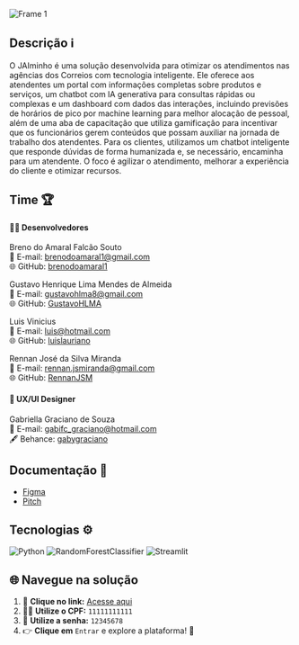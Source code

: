 ![Frame 1](https://github.com/user-attachments/assets/1e91716b-d3c5-4fee-8154-b8f7e601583b)

## Descrição ℹ️

O JAIminho é uma solução desenvolvida para otimizar os atendimentos nas agências dos Correios com tecnologia inteligente. Ele oferece aos atendentes um portal com informações completas sobre produtos e serviços, um chatbot com IA generativa para consultas rápidas ou complexas e um dashboard com dados das interações, incluindo previsões de horários de pico por machine learning para melhor alocação de pessoal, além de uma aba de capacitação que utiliza gamificação para incentivar que os funcionários gerem conteúdos que possam auxiliar na jornada de trabalho dos atendentes. Para os clientes, utilizamos um chatbot inteligente que responde dúvidas de forma humanizada e, se necessário, encaminha para um atendente. O foco é agilizar o atendimento, melhorar a experiência do cliente e otimizar recursos.

## Time 🏆

#### 👨‍💻 Desenvolvedores

Breno do Amaral Falcão Souto<br/>
📧 E-mail: brenodoamaral1@gmail.com<br/>
🌐 GitHub: [brenodoamaral1](https://github.com/brenodoamaral1)

Gustavo Henrique Lima Mendes de Almeida<br/>
📧 E-mail: gustavohlma8@gmail.com<br/>
🌐 GitHub: [GustavoHLMA](https://github.com/GustavoHLMA)

Luis Vinicius<br/>
📧 E-mail: luis@hotmail.com<br/>
🌐 GitHub: [luislauriano](https://github.com/luislauriano)

Rennan José da Silva Miranda<br/>
📧 E-mail: rennan.jsmiranda@gmail.com<br/>
🌐 GitHub: [RennanJSM](https://github.com/RennanJSM )

#### 🎨 UX/UI Designer

Gabriella Graciano de Souza<br/>
📧 E-mail: gabifc_graciano@hotmail.com<br/>
🖋️ Behance: [gabygraciano](behance.net/gabygraciano)

## Documentação 📄

- [Figma](https://www.figma.com/design/CinlGX9IUBJpxRQxDR08T2/CP-Nordeste---Correios?node-id=0-1&t=m5Sc3K5RZl1vMq17-1)
- [Pitch](https://docs.google.com/presentation/d/1BD9tNqIwYPh4YpwAQVJuAf5rPFS6_9HgPajGF0DijwE/edit?usp=sharing)

## Tecnologias ⚙️

![Python](https://img.shields.io/badge/Python-3776AB?style=for-the-badge&logo=python&logoColor=white)
![RandomForestClassifier](https://img.shields.io/badge/Random_Forest-4CAF50?style=for-the-badge&logo=python&logoColor=white)
![Streamlit](https://img.shields.io/badge/Streamlit-FF4B4B?style=for-the-badge&logo=streamlit&logoColor=white)

## 🌐 Navegue na solução

1. 🔗 **Clique no link:** [Acesse aqui](https://jaiiminho-client.vercel.app/login)
2. 🧑‍💻 **Utilize o CPF:** `11111111111`
3. 🔑 **Utilize a senha:** `12345678`
4. 👉 **Clique em** `Entrar` e explore a plataforma! 🚀
